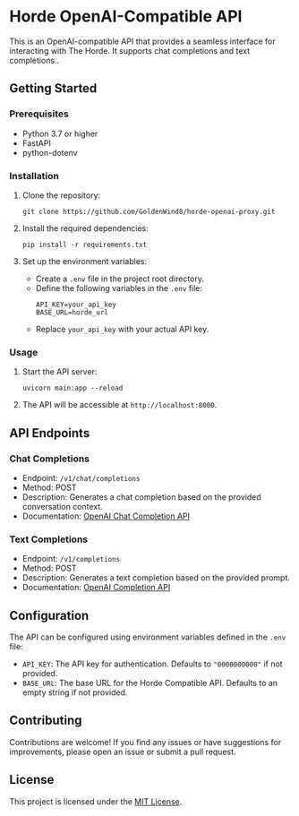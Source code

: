 # Horde OpenAI-Compatible API

This is an OpenAI-compatible API that provides a seamless interface for interacting with The Horde. It supports chat completions and text completions..

## Getting Started

### Prerequisites

- Python 3.7 or higher
- FastAPI
- python-dotenv

### Installation

1. Clone the repository:
   ```
   git clone https://github.com/GoldenWind8/horde-openai-proxy.git
   ```

2. Install the required dependencies:
   ```
   pip install -r requirements.txt
   ```

3. Set up the environment variables:
   - Create a `.env` file in the project root directory.
   - Define the following variables in the `.env` file:
     ```
     API_KEY=your_api_key
     BASE_URL=horde_url
     ```
   - Replace `your_api_key` with your actual API key.

### Usage

1. Start the API server:
   ```
   uvicorn main:app --reload
   ```

2. The API will be accessible at `http://localhost:8000`.

## API Endpoints

### Chat Completions

- Endpoint: `/v1/chat/completions`
- Method: POST
- Description: Generates a chat completion based on the provided conversation context.
- Documentation: [OpenAI Chat Completion API](https://platform.openai.com/docs/api-reference/chat)

### Text Completions

- Endpoint: `/v1/completions`
- Method: POST
- Description: Generates a text completion based on the provided prompt.
- Documentation: [OpenAI Completion API](https://platform.openai.com/docs/api-reference/completions)

## Configuration

The API can be configured using environment variables defined in the `.env` file:

- `API_KEY`: The API key for authentication. Defaults to `"0000000000"` if not provided.
- `BASE_URL`: The base URL for the Horde Compatible API. Defaults to an empty string if not provided.

## Contributing

Contributions are welcome! If you find any issues or have suggestions for improvements, please open an issue or submit a pull request.

## License

This project is licensed under the [MIT License](link_to_license_file).

